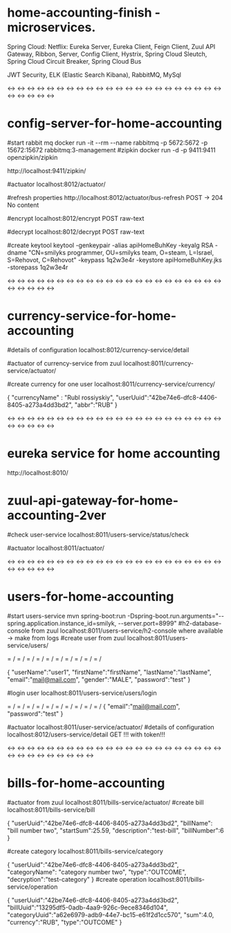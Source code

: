 # home-accounting-finish - microservices.
Spring Cloud: Netflix:
Eureka Server, Eureka Client, Feign Client, Zuul API Gateway, Ribbon, Server,  Config Client, Hystrix, Spring Cloud Sleutch, Spring Cloud Circuit Breaker,  Spring Cloud Bus

JWT Security, ELK (Elastic Search Kibana), RabbitMQ, MySql

<-> <-> <-> <-> <-> <-> <-> <-> <-> <-> <-> <-> <-> <-> <-> <-> <-> <-> <-> <-> <-> <-> <-> <-> <-> <-> <->  
# config-server-for-home-accounting

#start rabbit mq
docker run -it --rm --name rabbitmq -p 5672:5672 -p 15672:15672 rabbitmq:3-management
#zipkin
docker run -d -p 9411:9411 openzipkin/zipkin

http://localhost:9411/zipkin/

#actuator
localhost:8012/actuator/

#refresh properties
http://localhost:8012/actuator/bus-refresh
POST -> 204 No content 

#encrypt
localhost:8012/encrypt
POST raw-text

#decrypt
localhost:8012/decrypt
POST raw-text

#create keytool
keytool -genkeypair -alias apiHomeBuhKey -keyalg RSA -dname "CN=smilyks programmer, OU=smilyks team, O=steam, L=Israel, S=Rehovot, C=Rehovot" -keypass 1q2w3e4r -keystore apiHomeBuhKey.jks -storepass 1q2w3e4r

<-> <-> <-> <-> <-> <-> <-> <-> <-> <-> <-> <-> <-> <-> <-> <-> <-> <-> <-> <-> <-> <-> <-> <-> <-> <-> <->  
# currency-service-for-home-accounting

#details of configuration
localhost:8012/currency-service/detail 

#actuator of currency-service from zuul
localhost:8011/currency-service/actuator/

#create currency for one user
localhost:8011/currency-service/currency/

{
	 "currencyName" : "Rubl rossiyskiy",
     "userUuid":"42be74e6-dfc8-4406-8405-a273a4dd3bd2",
     "abbr":"RUB"
}

<-> <-> <-> <-> <-> <-> <-> <-> <-> <-> <-> <-> <-> <-> <-> <-> <-> <-> <-> <-> <-> <-> <-> <-> <-> <-> <-> 
# eureka service for home accounting
http://localhost:8010/

# zuul-api-gateway-for-home-accounting-2ver
#check user-service 
localhost:8011/users-service/status/check

#actuator
localhost:8011/actuator/

<-> <-> <-> <-> <-> <-> <-> <-> <-> <-> <-> <-> <-> <-> <-> <-> <-> <-> <-> <-> <-> <-> <-> <-> <-> <-> <-> 
# users-for-home-accounting

#start users-service
mvn spring-boot:run -Dspring-boot.run.arguments="--spring.application.instance_id=smilyk, --server.port=8999"
#h2-database-console from zuul
localhost:8011/users-service/h2-console
where available -> make from logs
#create user from zuul
localhost:8011/users-service/users/

= / = / = / = / = / = / = / = / = / = /

{
	"userName":"user1",
    "firstName":"firstName",
    "lastName":"lastName",
    "email":"mail@mail.com",
    "gender":"MALE",
    "password":"test"
}

#login user
localhost:8011/users-service/users/login

= / = / = / = / = / = / = / = / = / = /
{
    "email":"mail@mail.com",
    "password":"test"
}

#actuator
localhost:8011/user-service/actuator/
#details of configuration
localhost:8012/users-service/detail
GET !!! with token!!!

<-> <-> <-> <-> <-> <-> <-> <-> <-> <-> <-> <-> <-> <-> <-> <-> <-> <-> <-> <-> <-> <-> <-> <-> <-> <-> <-> <-> <-> <-> <-> 
# bills-for-home-accounting

#actuator from zuul
localhost:8011/bills-service/actuator/
#create bill
localhost:8011/bills-service/bill

{
	"userUuid":"42be74e6-dfc8-4406-8405-a273a4dd3bd2",
	"billName": "bill number two",
	"startSum":25.59,
	"description":"test-bill",
	"billNumber":6
}

#create category
localhost:8011/bills-service/category

{
	"userUuid":"42be74e6-dfc8-4406-8405-a273a4dd3bd2",
	"categoryName": "category number two",
	"type":"OUTCOME",
	"decryption":"test-category"
}
#create operation
localhost:8011/bills-service/operation

{
	"userUuid":"42be74e6-dfc8-4406-8405-a273a4dd3bd2",
	"billUuid":"13295df5-0adb-4aa9-926c-9ece8346d104",
	"categoryUuid":"a62e6979-adb9-44e7-bc15-e61f2d1cc570",
	"sum":4.0,
	"currency":"RUB",
	"type":"OUTCOME"
}

